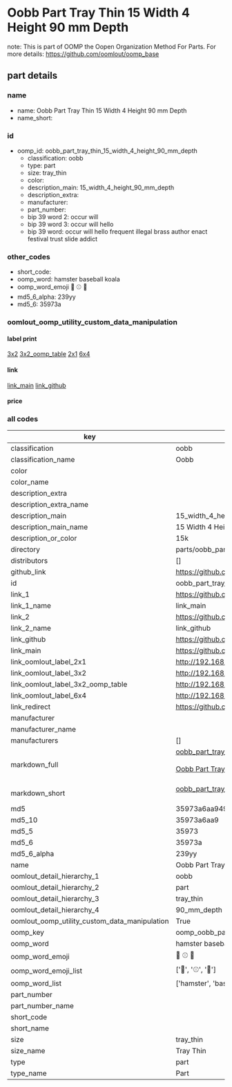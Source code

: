# Oobb Part Tray Thin 15 Width 4 Height 90 mm Depth  

note: This is part of OOMP the Oopen Organization Method For Parts. For more details: https://github.com/oomlout/oomp_base

##  part details
  







### name
* name: Oobb Part Tray Thin 15 Width 4 Height 90 mm Depth
* name_short: 
### id
* oomp_id: oobb_part_tray_thin_15_width_4_height_90_mm_depth
  * classification: oobb
  * type: part
  * size: tray_thin
  * color: 
  * description_main: 15_width_4_height_90_mm_depth
  * description_extra: 
  * manufacturer: 
  * part_number: 
  * bip 39 word 2: occur will
  * bip 39 word 3: occur will hello
  * bip 39 word: occur will hello frequent illegal brass author enact festival trust slide addict

### other_codes
* short_code: 
* oomp_word: hamster baseball koala
* oomp_word_emoji :hamster: :baseball: :koala:
* md5_6_alpha: 239yy
* md5_6: 35973a






### oomlout_oomp_utility_custom_data_manipulation
#### label print
[3x2](http://192.168.1.245:1112/?label=oomp%20239yy)
[3x2_oomp_table](http://192.168.1.108:1112/?label=oomp%20239yy)
[2x1](http://192.168.1.242:1112/?label=oomp%20239yy)
[6x4](http://192.168.1.55:1112/?label=oomp%20239yy)    

#### link

[link_main](https://github.com/oomlout/oomlout_oomp_version_1_messy/tree/main/parts/oobb_part_tray_thin_15_width_4_height_90_mm_depth) [link_github](https://github.com/oomlout/oomlout_oomp_version_1_messy/tree/main/parts/oobb_part_tray_thin_15_width_4_height_90_mm_depth)                             

#### price







### all codes 
| key | value |  
| --- | --- |  
| classification | oobb |  
| classification_name | Oobb |  
| color |  |  
| color_name |  |  
| description_extra |  |  
| description_extra_name |  |  
| description_main | 15_width_4_height_90_mm_depth |  
| description_main_name | 15 Width 4 Height 90 mm Depth |  
| description_or_color | 15k |  
| directory | parts/oobb_part_tray_thin_15_width_4_height_90_mm_depth |  
| distributors | [] |  
| github_link | https://github.com/oomlout/oomlout_oomp_part_src/tree/main/parts/oobb_part_tray_thin_15_width_4_height_90_mm_depth |  
| id | oobb_part_tray_thin_15_width_4_height_90_mm_depth |  
| link_1 | https://github.com/oomlout/oomlout_oomp_version_1_messy/tree/main/parts/oobb_part_tray_thin_15_width_4_height_90_mm_depth |  
| link_1_name | link_main |  
| link_2 | https://github.com/oomlout/oomlout_oomp_version_1_messy/tree/main/parts/oobb_part_tray_thin_15_width_4_height_90_mm_depth |  
| link_2_name | link_github |  
| link_github | https://github.com/oomlout/oomlout_oomp_version_1_messy/tree/main/parts/oobb_part_tray_thin_15_width_4_height_90_mm_depth |  
| link_main | https://github.com/oomlout/oomlout_oomp_version_1_messy/tree/main/parts/oobb_part_tray_thin_15_width_4_height_90_mm_depth |  
| link_oomlout_label_2x1 | http://192.168.1.242:1112/?label=oomp%20239yy |  
| link_oomlout_label_3x2 | http://192.168.1.245:1112/?label=oomp%20239yy |  
| link_oomlout_label_3x2_oomp_table | http://192.168.1.108:1112/?label=oomp%20239yy |  
| link_oomlout_label_6x4 | http://192.168.1.55:1112/?label=oomp%20239yy |  
| link_redirect | https://github.com/oomlout/oomlout_oomp_version_1_messy/tree/main/parts/oobb_part_tray_thin_15_width_4_height_90_mm_depth |  
| manufacturer |  |  
| manufacturer_name |  |  
| manufacturers | [] |  
| markdown_full | [oobb_part_tray_thin_15_width_4_height_90_mm_depth](none)<br>[](none)<br>[Oobb Part Tray Thin 15 Width 4 Height 90 Mm Depth](none)<br><br> |  
| markdown_short | [oobb_part_tray_thin_15_width_4_height_90_mm_depth](none)<br><br> |  
| md5 | 35973a6aa94961ec6cb885cad5beccc6 |  
| md5_10 | 35973a6aa9 |  
| md5_5 | 35973 |  
| md5_6 | 35973a |  
| md5_6_alpha | 239yy |  
| name | Oobb Part Tray Thin 15 Width 4 Height 90 mm Depth |  
| oomlout_detail_hierarchy_1 | oobb |  
| oomlout_detail_hierarchy_2 | part |  
| oomlout_detail_hierarchy_3 | tray_thin |  
| oomlout_detail_hierarchy_4 | 90_mm_depth |  
| oomlout_oomp_utility_custom_data_manipulation | True |  
| oomp_key | oomp_oobb_part_tray_thin_15_width_4_height_90_mm_depth |  
| oomp_word | hamster baseball koala |  
| oomp_word_emoji | :hamster: :baseball: :koala: |  
| oomp_word_emoji_list | [':hamster:', ':baseball:', ':koala:'] |  
| oomp_word_list | ['hamster', 'baseball', 'koala'] |  
| part_number |  |  
| part_number_name |  |  
| short_code |  |  
| short_name |  |  
| size | tray_thin |  
| size_name | Tray Thin |  
| type | part |  
| type_name | Part |  
